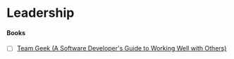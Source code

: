
# Leadership

#### Books

- [ ] [Team Geek (A Software Developer's Guide to Working Well with Others)](http://shop.oreilly.com/product/0636920018025.do)
